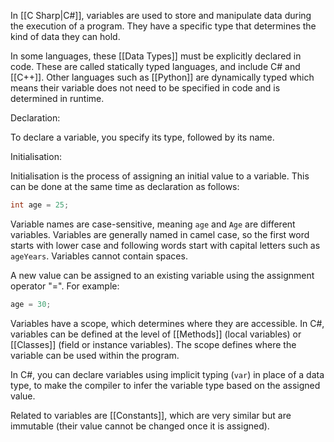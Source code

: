 In [[C Sharp|C#]], variables are used to store and manipulate data during the execution of a program. They have a specific type that determines the kind of data they can hold. 

In some languages, these [[Data Types]] must be explicitly declared in code. These are called statically typed languages, and include C# and [[C++]]. Other languages such as [[Python]] are dynamically typed which means their variable does not need to be specified in code and is determined in runtime.

Declaration:

To declare a variable, you specify its type, followed by its name.

Initialisation:

Initialisation is the process of assigning an initial value to a variable. This can be done at the same time as declaration as follows:

```cs
int age = 25;
```

Variable names are case-sensitive, meaning `age` and `Age` are different variables. Variables are generally named in camel case, so the first word starts with lower case and following words start with capital letters such as `ageYears`. Variables cannot contain spaces.

A new value can be assigned to an existing variable using the assignment operator "=".
For example:

```cs
age = 30;
```

Variables have a scope, which determines where they are accessible. In C#, variables can be defined at the level of [[Methods]] (local variables) or [[Classes]] (field or instance variables). The scope defines where the variable can be used within the program.

In C#, you can declare variables using implicit typing (`var`) in place of a data type, to make the compiler to infer the variable type based on the assigned value.

Related to variables are [[Constants]], which are very similar but are immutable (their value cannot be changed once it is assigned).

